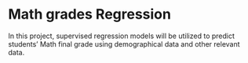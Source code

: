 # Math grades Regression

In this project, supervised regression models will be utilized to predict students’ Math final grade using demographical data and other relevant data.
